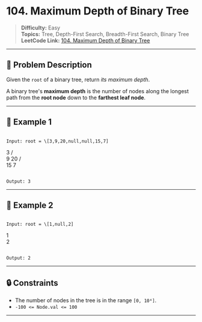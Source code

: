 # 104. Maximum Depth of Binary Tree

> **Difficulty:** Easy  
> **Topics:** Tree, Depth-First Search, Breadth-First Search, Binary Tree  
> **LeetCode Link:** [104. Maximum Depth of Binary Tree](https://leetcode.com/problems/maximum-depth-of-binary-tree/)

---

## 📝 Problem Description

Given the `root` of a binary tree, return *its maximum depth*.

A binary tree's **maximum depth** is the number of nodes along the longest path from the **root node** down to the **farthest leaf node**.

---

## 📘 Example 1

```

Input: root = \[3,9,20,null,null,15,7]

```
  3
 / \
9  20
   / \
  15  7
```

Output: 3

```

---

## 📗 Example 2

```

Input: root = \[1,null,2]

```
1
 \
  2
```

Output: 2

````

---

## 🔒 Constraints

- The number of nodes in the tree is in the range `[0, 10⁴]`.
- `-100 <= Node.val <= 100`

---

